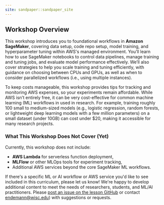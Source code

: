 ```yaml
---
site: sandpaper::sandpaper_site
---
```


## Workshop Overview

This workshop introduces you to foundational workflows in **Amazon SageMaker**, covering data setup, code repo setup, model training, and hyperparameter tuning within AWS's managed environment. You’ll learn how to use SageMaker notebooks to control data pipelines, manage training and tuning jobs, and evaluate model performance effectively. We’ll also cover strategies to help you scale training and tuning efficiently, with guidance on choosing between CPUs and GPUs, as well as when to consider parallelized workflows (i.e., using multiple instances).

To keep costs manageable, this workshop provides tips for tracking and monitoring AWS expenses, so your experiments remain affordable. While AWS isn’t entirely free, it can be very cost-effective for common machine learning (ML) workflows in used in research. For example, training roughly 100 small to medium-sized models (e.g., logistic regression, random forests, or lightweight deep learning models with a few million parameters) on a small dataset (under 10GB) can cost under $20, making it accessible for many research projects. 

### What This Workshop Does Not Cover (Yet)

Currently, this workshop does not include:

- **AWS Lambda** for serverless function deployment,
- **MLFlow** or other MLOps tools for experiment tracking,
- Additional AWS services beyond the core SageMaker ML workflows.

If there's a specific ML or AI workflow or AWS service you'd like to see included in this curriculum, please let us know! We're happy to develop additional content to meet the needs of researchers, students, and ML/AI practitioners. Please [post an issue on the lesson GitHub](https://github.com/carpentries-incubator/ML_with_AWS_SageMaker/issues) or contact [endemann@wisc.edu](mailto:endemann@wisc.edu)) with suggestions or requests.

